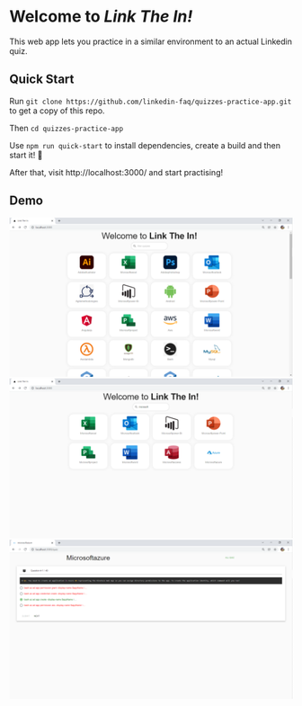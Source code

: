 # Welcome to *Link The In!*
This web app lets you practice in a similar environment to an actual Linkedin quiz.

## Quick Start
Run `git clone https://github.com/linkedin-faq/quizzes-practice-app.git` to get a copy of this repo.

Then `cd quizzes-practice-app`

Use `npm run quick-start` to install dependencies, create a build and then start it! 🚀

After that, visit http://localhost:3000/ and start practising!

## Demo
![homepage](readme_images/home.PNG?raw=true)
![filter quizzes](readme_images/filter.PNG?raw=true)
![quiz](readme_images/quiz.PNG?raw=true)
